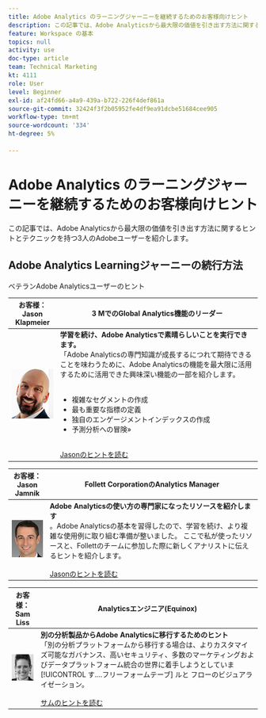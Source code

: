 ```yaml
---
title: Adobe Analytics のラーニングジャーニーを継続するためのお客様向けヒント
description: この記事では、Adobe Analyticsから最大限の価値を引き出す方法に関するヒントとテクニックを持つ3人のAdobeユーザーを紹介します。
feature: Workspace の基本
topics: null
activity: use
doc-type: article
team: Technical Marketing
kt: 4111
role: User
level: Beginner
exl-id: af24fd66-a4a9-439a-b722-226f4def861a
source-git-commit: 32424f3f2b05952fe4df9ea91dcbe51684cee905
workflow-type: tm+mt
source-wordcount: '334'
ht-degree: 5%

---
```


# Adobe Analytics のラーニングジャーニーを継続するためのお客様向けヒント

この記事では、Adobe Analyticsから最大限の価値を引き出す方法に関するヒントとテクニックを持つ3人のAdobeユーザーを紹介します。

## Adobe Analytics Learningジャーニーの続行方法

ベテランAdobe Analyticsユーザーのヒント

| お客様：<br>Jason Klapmeier | 3 MでのGlobal Analytics機能のリーダー |
|------------|------------|
| ![ジャソン・クラプマイヤー](assets/jasonklapmeier.jpg) | **学習を続け、Adobe Analyticsで素晴らしいことを実行できます。** <br>  「Adobe Analyticsの専門知識が成長するにつれて期待できることを味わうために、Adobe Analyticsの機能を最大限に活用するために活用できた興味深い機能の一部を紹介します。  <br><br><ul><li>複雑なセグメントの作成</li><li>最も重要な指標の定義</li><li>独自のエンゲージメントインデックスの作成</li><li>予測分析への冒険»</li></ul><br>[Jasonのヒントを読む](https://experienceleaguecommunities.adobe.com/t5/Adobe-Analytics-Discussions/Incredible-Things-You-Can-Do-in-Adobe-Analytics/td-p/354333) |

| お客様：<br>Jason Jamnik | Follett CorporationのAnalytics Manager |
|------------|------------|
| ![ジャソン・クラプマイヤー](assets/jasonjamnik.jpg) | **Adobe Analyticsの使い方の専門家になったリソースを紹介します** <br> 。Adobe Analyticsの基本を習得したので、学習を続け、より複雑な使用例に取り組む準備が整いました。 ここで私が使ったリソースと、Follettのチームに参加した際に新しくアナリストに伝えるヒントを紹介します。<br><br>[Jasonのヒントを読む](https://experienceleaguecommunities.adobe.com/t5/Adobe-Analytics-Discussions/Here-are-the-resources-I-used-to-become-an-expert-at-using-Adobe/m-p/354226) |

| お客様：<br>Sam Liss | Analyticsエンジニア(Equinox) |
|------------|------------|
| ![サムリス](assets/samliss.jpg) | **別の分析製品からAdobe Analyticsに移行するためのヒント** <br> 「別の分析プラットフォームから移行する場合は、よりカスタマイズ可能なガバナンス、高いセキュリティ、多数のマーケティングおよびデータプラットフォーム統合の世界に着手しようとしていま [!UICONTROL す....フリーフォームテーブ] ルと  フローのビジュアライゼーション。<br><br>[サムのヒントを読む](https://experienceleaguecommunities.adobe.com/t5/Adobe-Analytics-Discussions/An-Analyst-s-Quick-Start-Guide-Switching-to-Adobe/td-p/354312) |
